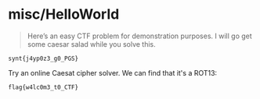 # misc/HelloWorld

> Here’s an easy CTF problem for demonstration purposes. I will go get some caesar salad while you solve this.

```
synt{j4yp0z3_g0_PGS}
```

Try an online Caesat cipher solver. We can find that it's a ROT13:

```
flag{w4lc0m3_t0_CTF}
```



